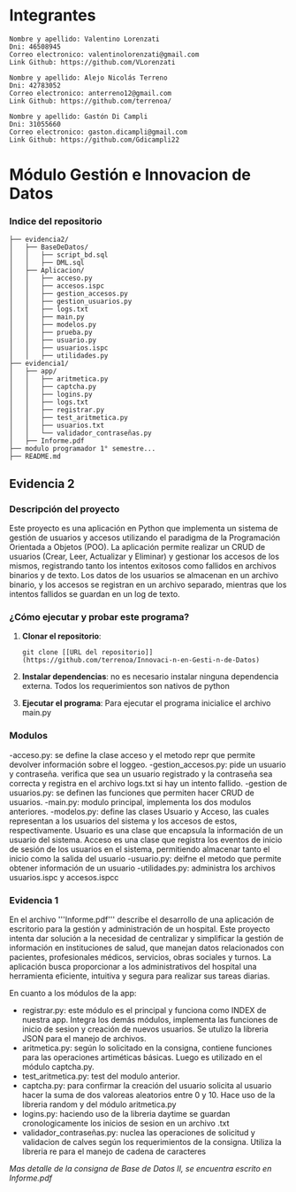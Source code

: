 # Integrantes

    Nombre y apellido: Valentino Lorenzati
    Dni: 46508945
    Correo electronico: valentinolorenzati@gmail.com
    Link Github: https://github.com/VLorenzati

    Nombre y apellido: Alejo Nicolás Terreno
    Dni: 42783052    
    Correo electronico: anterreno12@gmail.com
    Link Github: https://github.com/terrenoa/

    Nombre y apellido: Gastón Di Campli
    Dni: 31055660
    Correo electronico: gaston.dicampli@gmail.com
    Link Github: https://github.com/Gdicampli22

    
# Módulo Gestión e Innovacion de Datos

### Indice del repositorio

    ├── evidencia2/
    │   ├── BaseDeDatos/
    │   │   ├── script_bd.sql
    │   │   ├── DML.sql
    │   ├── Aplicacion/
    │   │   ├── acceso.py
    │   │   ├── accesos.ispc
    │   │   ├── gestion_accesos.py
    │   │   ├── gestion_usuarios.py
    │   │   ├── logs.txt
    │   │   ├── main.py
    │   │   ├── modelos.py
    │   │   ├── prueba.py
    │   │   ├── usuario.py
    │   │   ├── usuarios.ispc
    │   │   ├── utilidades.py
    ├── evidencia1/
    │   ├── app/
    │   │   ├── aritmetica.py
    │   │   ├── captcha.py
    │   │   ├── logins.py
    │   │   ├── logs.txt
    │   │   ├── registrar.py
    │   │   ├── test_aritmetica.py
    │   │   ├── usuarios.txt
    │   │   └── validador_contraseñas.py
    │   ├── Informe.pdf
    ├── modulo programador 1° semestre...
    ├── README.md

## Evidencia 2
### Descripción del proyecto

Este proyecto es una aplicación en Python que implementa un sistema de gestión de usuarios y accesos utilizando el paradigma de la Programación Orientada a Objetos (POO). La aplicación permite realizar un CRUD de usuarios (Crear, Leer, Actualizar y Eliminar) y gestionar los accesos de los mismos, registrando tanto los intentos exitosos como fallidos en archivos binarios y de texto. Los datos de los usuarios se almacenan en un archivo binario, y los accesos se registran en un archivo separado, mientras que los intentos fallidos se guardan en un log de texto.

### ¿Cómo ejecutar y probar este programa?

1. **Clonar el repositorio**:
   ```
   git clone [[URL del repositorio]](https://github.com/terrenoa/Innovaci-n-en-Gesti-n-de-Datos)

   ```

2. **Instalar dependencias**:
no es necesario instalar ninguna dependencia externa. Todos los requerimientos son nativos de python

3. **Ejecutar el programa**:
Para ejecutar el programa inicialice el archivo main.py

### Modulos
-acceso.py: se define la clase acceso y el metodo repr que permite devolver información sobre el loggeo.
-gestion_accesos.py: pide un usuario y contraseña. verifica que sea un usuario registrado y la contraseña sea correcta y registra en el archivo logs.txt si hay un intento fallido.
-gestion de usuarios.py: se definen las funciones que permiten hacer CRUD de usuarios.
-main.py: modulo principal, implementa los dos modulos anteriores.
-modelos.py: define las clases Usuario y Acceso, las cuales representan a los usuarios del sistema y los accesos de estos, respectivamente. Usuario es una clase que encapsula la información de un usuario del sistema. Acceso es una clase que registra los eventos de inicio de sesión de los usuarios en el sistema, permitiendo almacenar tanto el inicio como la salida del usuario
-usuario.py: deifne el metodo que permite obtener información de un usuario
-utilidades.py: administra los archivos usuarios.ispc y accesos.ispcc


<!-- Esto es un comentario vacío que genera espacio -->
<!-- Esto es un comentario vacío que genera espacio -->
<!-- Esto es un comentario vacío que genera espacio -->
<!-- Esto es un comentario vacío que genera espacio -->
### Evidencia 1
En el archivo '''Informe.pdf''' describe el desarrollo de una aplicación de escritorio para la gestión 
y administración de un hospital. Este proyecto intenta dar solución a la necesidad de centralizar 
y simplificar la gestión de información en instituciones de salud, que manejan datos relacionados con pacientes, profesionales médicos, servicios, obras sociales y turnos. La aplicación busca proporcionar a los administrativos del hospital una herramienta 
eficiente, intuitiva y segura para realizar sus tareas diarias.

En cuanto a los módulos de la app:
- registrar.py: este módulo es el principal y funciona como INDEX de nuestra app. Integra los demás módulos, implementa las funciones de inicio de sesion y creación de nuevos usuarios. Se utulizo la libreria JSON para el manejo de archivos.
- aritmetica.py: según lo solicitado en la consigna, contiene funciones para las operaciones artiméticas básicas. Luego es utilizado en el módulo captcha.py.
- test_aritmetica.py: test del modulo anterior.
- captcha.py: para confirmar la creación del usuario solicita al usuario hacer la suma de dos valoreas aleatorios entre 0 y 10. Hace uso de la libreria random y del módulo aritmetica.py
- logins.py: haciendo uso de la libreria daytime se guardan cronologicamente los inicios de sesion en un archivo .txt
- validador_contraseñas.py: nuclea las operaciones de solicitud y validacion de calves según los requerimientos de la consigna. Utiliza la libreria re para el manejo de cadena de caracteres

*Mas detalle de la consigna de Base de Datos II, se encuentra escrito en Informe.pdf*
